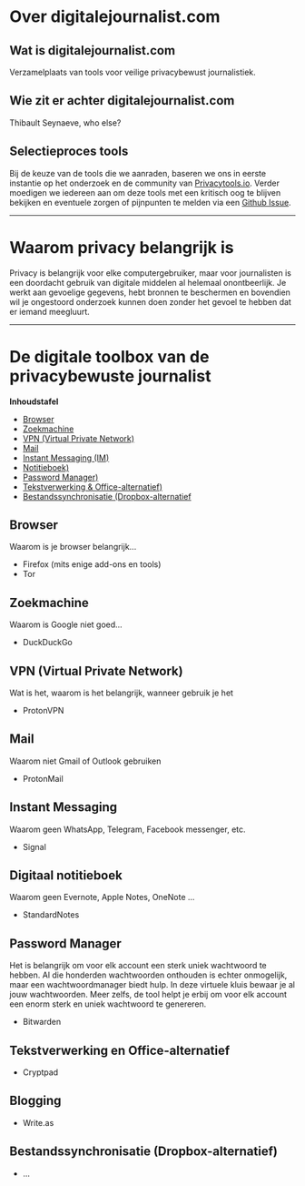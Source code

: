 # Over digitalejournalist.com
## Wat is digitalejournalist.com
Verzamelplaats van tools voor veilige privacybewust journalistiek.

## Wie zit er achter digitalejournalist.com 
Thibault Seynaeve, who else? 

## Selectieproces tools 
Bij de keuze van de tools die we aanraden, baseren we ons in eerste instantie op het onderzoek en de community van [Privacytools.io](https://privacytools.io). Verder moedigen we iedereen aan om deze tools met een kritisch oog te blijven bekijken en eventuele zorgen of pijnpunten te melden via een [Github Issue](https://github.com/yetimedia/digitalejournalist.com/issues).

---

# Waarom privacy belangrijk is 
Privacy is belangrijk voor elke computergebruiker, maar voor journalisten is een doordacht gebruik van digitale middelen al helemaal onontbeerlijk. Je werkt aan gevoelige gegevens, hebt bronnen te beschermen en bovendien wil je ongestoord onderzoek kunnen doen zonder het gevoel te hebben dat er iemand meegluurt. 

---

# De digitale toolbox van de privacybewuste journalist 

**Inhoudstafel**
- [Browser](#browser)
- [Zoekmachine](#zoekmachine)
- [VPN (Virtual Private Network)](#vpn)
- [Mail](#mail)
- [Instant Messaging (IM)](#im)
- [Notitieboek)](#notitieboek)
- [Password Manager)](#passwordmanager)
- [Tekstverwerking & Office-alternatief)](#office)
- [Bestandssynchronisatie (Dropbox-alternatief](#bestandssynchronisatie)


<a name="browser"></a>
## Browser
Waarom is je browser belangrijk... 
- Firefox (mits enige add-ons en tools) 
- Tor

<a name="zoekmachine"></a>
## Zoekmachine
Waarom is Google niet goed...
- DuckDuckGo 

<a name="vpn"></a>
## VPN (Virtual Private Network)
Wat is het, waarom is het belangrijk, wanneer gebruik je het 
- ProtonVPN

<a name="mail"></a>
## Mail
Waarom niet Gmail of Outlook gebruiken 
- ProtonMail

<a name="im"></a>
## Instant Messaging
Waarom geen WhatsApp, Telegram, Facebook messenger, etc.
- Signal

<a name="notitieboek"></a>
## Digitaal notitieboek
Waarom geen Evernote, Apple Notes, OneNote ... 
- StandardNotes

<a name="passwordmanager"></a>
## Password Manager
Het is belangrijk om voor elk account een sterk uniek wachtwoord te hebben. Al die honderden wachtwoorden onthouden is echter onmogelijk, maar een wachtwoordmanager biedt hulp. In deze virtuele kluis bewaar je al jouw wachtwoorden. Meer zelfs, de tool helpt je erbij om voor elk account een enorm sterk en uniek wachtwoord te genereren. 
- Bitwarden

<a name="office"></a>
## Tekstverwerking en Office-alternatief

- Cryptpad

<a name="blogging"></a>
## Blogging

- Write.as

<a name="bestandssynchronisatie"></a>
## Bestandssynchronisatie (Dropbox-alternatief)

- ...


